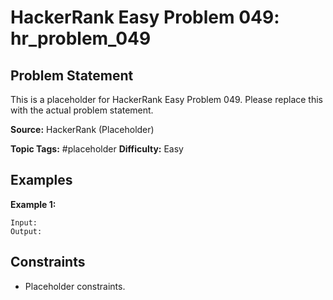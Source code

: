 # HackerRank Easy Problem 049: hr_problem_049

## Problem Statement

This is a placeholder for HackerRank Easy Problem 049.
Please replace this with the actual problem statement.

**Source:** HackerRank (Placeholder)

**Topic Tags:** #placeholder
**Difficulty:** Easy

## Examples

**Example 1:**

```
Input:
Output:
```

## Constraints

- Placeholder constraints.
